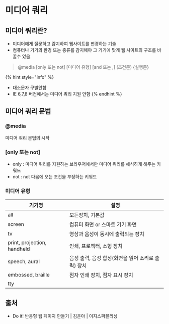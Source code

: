 # 미디어 쿼리

## 미디어 쿼리란?

* 미디어에게 질문하고 감지하여 웹사이트를 변경하는 기술
* 컴퓨터나 기기의 환경 또는 종류를 감지해야 그 기기에 맞게 웹 사이트의 구조를 바꿀수 있음

> @media \[only 또는 not] \[미디어 유형] \[and 또는 ,] (조건문) {실행문}

{% hint style="info" %}
* 대소문자 구별안함
* IE 6,7,8 버전에서는 미디어 쿼리 지원 안함
{% endhint %}

## 미디어 쿼리 문법

### @media

미디어 쿼리 문법의 시작

### \[only 또는 not]

* only : 미디어 쿼리를 지원하는 브라우저에서만 미디어 쿼리를 해석하게 해주는 키워드
* not : not 다음에 오는 조건을 부정하는 키워드

### 미디어 유형

| 기기명                         | 설명                             |
| --------------------------- | ------------------------------ |
| all                         | 모든장치, 기본값                      |
| screen                      | 컴퓨터 화면 or 스마트 기기 화면            |
| tv                          | 영상과 음성이 동시에 출력되는 장치            |
| print, projection, handheld | 인쇄, 프로젝터, 소형 장치                |
| speech, aural               | 음성 출력, 음성 합성(화면을 읽어 소리로 출력) 장치 |
| embossed, braille           | 점자 인쇄 장치, 점자 표시 장치             |
| tty                         |                                |

## 출처

* Do it! 반응형 웹 페이지 만들기 | 김운아 | 이지스퍼블리싱
